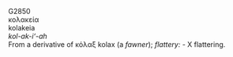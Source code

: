 <body>
  <p>G2850<br>  κολακεία  <br> kolakeia  <br><i>kol-ak-i‘-ah </i><br>From a derivative of   κόλαξ    kolax   (a <i>fawner</i>); <i>flattery:</i> - X flattering.<br></p>
 </body>